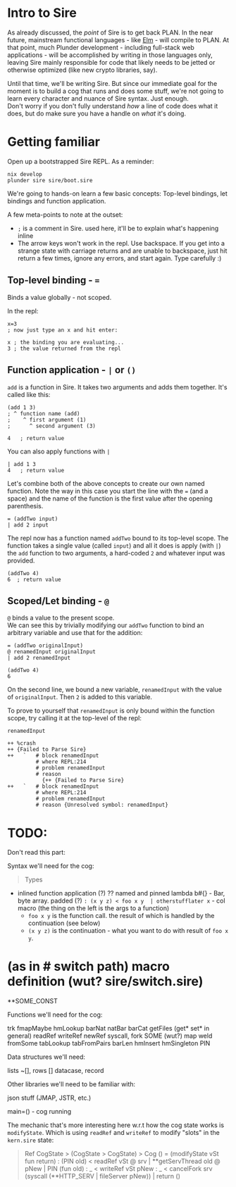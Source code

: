 # Intro to Sire

As already discussed, the _point_ of Sire is to get back PLAN.
In the near future, mainstream functional languages - like
[Elm](https://elm-lang.org/) - will compile to PLAN. At that point, much Plunder
development - including full-stack web applications - will be accomplished by
writing in those languages only, leaving Sire mainly responsible for code that likely
needs to be jetted or otherwise optimized (like new crypto libraries, say).

Until that time, we'll be writing Sire. But since our immediate goal for the
moment is to build a cog that runs and does some stuff, we're not going to learn
every character and nuance of Sire syntax. Just enough.  
Don't worry if you don't fully understand _how_ a line of code does what it
does, but do make sure you have a handle on _what_ it's doing.

# Getting familiar

Open up a bootstrapped Sire REPL. As a reminder:

```
nix develop
plunder sire sire/boot.sire
```

We're going to hands-on learn a few basic concepts: Top-level bindings, let
bindings and function application.

A few meta-points to note at the outset:
- `;` is a comment in Sire. used here, it'll be to explain what's happening
inline
- The arrow keys won't work in the repl. Use backspace. If you get into a
strange state with carriage returns and are unable to backspace, just hit return
a few times, ignore any errors, and start again. Type carefully :)

## Top-level binding - `=`

Binds a value globally - not scoped.

In the repl:

```sire
x=3
; now just type an x and hit enter:

x ; the binding you are evaluating...
3 ; the value returned from the repl
```

## Function application - `|` or `()`

`add` is a function in Sire. It takes two arguments and adds them together. It's
called like this:

```sire
(add 1 3)
; ^ function name (add)
;    ^ first argument (1)
;      ^ second argument (3)

4   ; return value
```

You can also apply functions with `|`

```sire
| add 1 3
4   ; return value
```

Let's combine both of the above concepts to create our own named function. Note
the way in this case you start the line with the `=` (and a space) and the name of the
function is the first value after the opening parenthesis.


```sire
= (addTwo input)
| add 2 input
```

The repl now has a function named `addTwo` bound to its top-level scope. The
function takes a single value (called `input`) and all it does is apply (with
`|`) the `add` function to two arguments, a hard-coded `2` and whatever input
was provided.

```sire
(addTwo 4)
6  ; return value
```

## Scoped/Let binding - `@`

`@` binds a value to the present scope.  
We can see this by trivially modifying our `addTwo` function to bind an
arbitrary variable and use that for the addition:

```sire
= (addTwo originalInput)
@ renamedInput originalInput
| add 2 renamedInput

(addTwo 4)
6
```

On the second line, we bound a new variable, `renamedInput` with the value of
`originalInput`. Then `2` is added to this variable.

To prove to yourself that `renamedInput` is only bound within the function
scope, try calling it at the top-level of the repl:

```sire
renamedInput

++ %crash
++ {Failed to Parse Sire}
++   `   # block renamedInput
         # where REPL:214
         # problem renamedInput
         # reason
           {++ {Failed to Parse Sire}
++   `   # block renamedInput
         # where REPL:214
         # problem renamedInput
         # reason {Unresolved symbol: renamedInput}
```


# TODO:

Don't read this part:

Syntax we'll need for the cog:

> Types
* inlined function application (?)
?? named and pinned lambda
b#{} - Bar, byte array. padded (?)
`: (x y z) < foo x y  | otherstufflater x`  - col macro (the thing on the left is the args to a function)
  - `foo x y` is the function call. the result of which is handled by the
  continuation (see below)
  - `(x y z)` is the continuation - what you want to do with result of `foo x
  y`.
# (as in # switch path) macro definition (wut? sire/switch.sire)
**SOME_CONST

Functions we'll need for the cog:

trk
fmapMaybe
hmLookup
barNat
natBar
barCat
getFiles (get* set* in general)
readRef
writeRef
newRef
syscall, fork
SOME (wut?)
map
weld
fromSome
tabLookup
tabFromPairs
barLen
hmInsert
hmSingleton
PIN

Data structures we'll need:

lists ~[], rows []
datacase, record

Other libraries we'll need to be familiar with:

json stuff (JMAP, JSTR, etc.)


main=() - cog running

The mechanic that's more interesting here w.r.t how the cog state works is `modifyState`.
Which is using `readRef` and `writeRef` to modify "slots" in the `kern.sire` state:

> Ref CogState > (CogState > CogState) > Cog ()
= (modifyState vSt fun return)
: (PIN old) < readRef vSt
@ srv       | **getServThread old
@ pNew      | PIN (fun old)
: _         < writeRef vSt pNew
: _         < cancelFork srv (syscall (**HTTP_SERV | fileServer pNew))
| return ()


